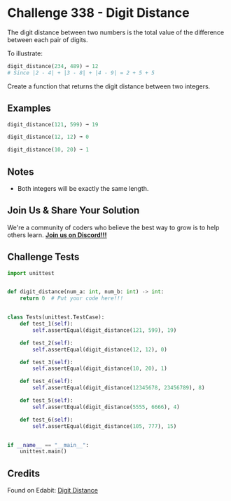 # Challenge 338 - Digit Distance

The digit distance between two numbers is the total value of the difference between each pair of digits.

To illustrate:
```python
digit_distance(234, 489) ➞ 12
# Since |2 - 4| + |3 - 8| + |4 - 9| = 2 + 5 + 5
```
Create a function that returns the digit distance between two integers.

## Examples
```python
digit_distance(121, 599) ➞ 19

digit_distance(12, 12) ➞ 0

digit_distance(10, 20) ➞ 1
```
## Notes

- Both integers will be exactly the same length.

## Join Us & Share Your Solution

We're a community of coders who believe the best way to grow is to help others learn. **[Join us on Discord!!!](https://discord.gg/sfHykntuGy)**

## Challenge Tests
```python
import unittest


def digit_distance(num_a: int, num_b: int) -> int:
    return 0  # Put your code here!!!


class Tests(unittest.TestCase):
    def test_1(self):
        self.assertEqual(digit_distance(121, 599), 19)

    def test_2(self):
        self.assertEqual(digit_distance(12, 12), 0)

    def test_3(self):
        self.assertEqual(digit_distance(10, 20), 1)

    def test_4(self):
        self.assertEqual(digit_distance(12345678, 23456789), 8)

    def test_5(self):
        self.assertEqual(digit_distance(5555, 6666), 4)

    def test_6(self):
        self.assertEqual(digit_distance(105, 777), 15)


if __name__ == "__main__":
    unittest.main()
```
## Credits

Found on Edabit: [Digit Distance](https://edabit.com/challenge/8xLnFm4HW4bzJrqjc)
